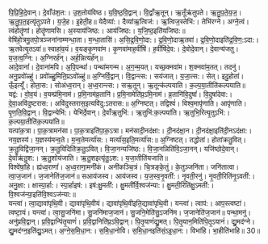 

  
पि॒प्रि॒हि॒दे॒वान्। दे॒वाँउ॑श॒त:। उ॒श॒तोय॑विष्ठ। य॒वि॒ष्ठ॒वि॒द्वान्। वि॒द्वाँऋ॒तून्। ऋ॒तूँऋ॑तुपते। ऋ॒तु॒प॒ते॒य॒ज॒। ऋ॒तु॒प॒त॒इत्यृ॑तुऽपते। य॒जे॒ह। इ॒हेती॒ह॥ येदैव्या॑:। दैव्या॑ऋ॒त्विज॑:। ऋ॒त्विज॒स्तेभि॑:। तेभि॑रग्ने। अग्ने॒त्वं। त्वंहोतॄ॑णां। होतॄ॑णामसि। अ॒स्याय॑जिष्ठ:। आय॑जिष्ठ:। य॒जि॒ष्ठ॒इति॑यजिष्ठ:॥  
वेषि॑हो॒त्रमु॒तपो॒त्रञ्जना॑नाम्मन्धा॒ता। म॒न्धा॒तासि॑। अ॒सि॒द्र॒वि॒णो॒दा:। द्र॒वि॒णो॒दाऋ॒तवा॑। द्र॒वि॒णो॒दाइति॑द्र॒वि॒ण॒:ऽदा:। ऋ॒तवेत्यृ॒तऽवा॑॥ स्वाहा॑व॒यं। व॒यङ्कृ॒णवा॑म। कृ॒णवा॑माह॒वींषि॑। ह॒वींषि॑दे॒व:। दे॒वोदे॒वान्। दे॒वान्य॑जतु। य॒ज॒त्व॒ग्नि:। अ॒ग्निरर्ह॑न्। अर्ह॒न्नित्यर्ह॑न्॥  
आदे॒वानां॑। दे॒वाना॑मपि। अ॒पि॒पन्थां॑। पन्था॑मगन्म। अ॒ग॒न्म॒यत्। यच्छ॒क्नवा॑म। श॒क्नवा॑म॒तत्। तदनु॑। अनु॒प्रवो॑ळ्हुं। प्रवो॑ळ्हु॒मिति॒प्रऽवो॑ळ्हुं॥ अ॒ग्निर्वि॒द्वान्। वि॒द्वान्त्स:। सय॑जात्। य॒जा॒त्स:। सेत्। इदु॒होता॑। ऊँ॒इत्यूँ॑। होता॒स:। सोअ॑ध्व॒रान्। अ॒ध्व॒रान्त्स:। सऋ॒तून्। ऋ॒तून्क॑ल्पयाति। क॒ल्प॒या॒तीति॑कल्पयाति॥  
यद्व॑:। वो॒व॒यं। व॒यम्प्र॑मि॒नाम॑। प्र॒मि॒नाम॑व्र॒तानि॑। प्र॒मि॒नामेति॑प्र॒ऽमि॒नाम॑। व्र॒तानि॑वि॒दुषां॑। वि॒दुषां॑देवा:। दे॒वा॒अवि॑दुष्टरास:। अवि॑दुस्तरास॒इत्यवि॑दु:ऽतरास:॥ अ॒ग्निष्टत्। तद्विश्वं॑। विश्व॒मापृ॑णाति। आपृ॑णाति। पृ॒ण॒ति॒वि॒द्वान्। वि॒द्वान्येभि॑:। येभि॑र्दे॒वान्। दे॒वाँऋ॒तुभि॑:। ऋ॒तुभि॑:क॒ल्पया॑ति। ऋ॒तुभि॒रित्यृ॒तुऽभि॑:। क॒ल्पया॒तीति॑क॒ल्पया॑ति॥  
यत्पा॑क॒त्रा। पा॒क॒त्रामन॑सा। पा॒क॒त्राइति॑पा॒क॒ऽत्रा। मन॑सादी॒नद॑क्षा:। दी॒नद॑क्षा॒न। दी॒नद॑क्षा॒इति॑दी॒नऽद॑क्षा:। नय॒ज्ञस्य॑। य॒ज्ञस्य॑मन्व॒ते। म॒न्व॒तेमर्त्या॑स:। मर्त्या॑स॒इति॒मर्त्या॑स:॥ अ॒ग्निष्टत्। तद्धोता॑। होता॑क्रतु॒वित्। क्र॒तु॒विद्वि॑जा॒नन्। क्र॒तु॒विदिति॑क्र॒तु॒ऽवित्। वि॒जा॒नन्यजि॑ष्ठ:। वि॒जा॒नन्निति॑वि॒ऽजा॒नन्। यजि॑ष्ठोदे॒वान्। दे॒वाँऋ॑तु॒श:। ऋ॒तु॒शोय॑जाति। ऋ॒तु॒शइत्यृ॑तु॒ऽश:। य॒जा॒तीति॑यजाति॥  
विश्वे॑षां॒हि। ह्य॑ध्व॒राणां॑। अ॒ध्व॒राणा॒मनी॑कं। अनी॑कञ्चि॒त्रं। चि॒त्रङ्के॒तुं। के॒तुञ्जनि॑ता। जनि॑तात्वा। त्वा॒ज॒जान॑। ज॒जानेति॑ज॒जान॑॥ सआय॑जस्व। आय॑जस्व। य॒ज॒स्व॒नृ॒वती॑:। नृ॒वती॒रनु॑। नृ॒वती॒रिति॑नृ॒ऽवती॑:। अनु॒क्षा:। क्षास्पा॒र्हा:। स्पा॒र्हाइष॑:। इष॑:क्षु॒मती॑:। क्षु॒मती॑र्वि॒श्वज॑न्या:। क्षु॒मती॒रिति॑क्षु॒ऽमती॑:। वि॒श्वज॑न्या॒इति॑वि॒श्वऽज॑न्या:॥  
यन्त्वा॑। त्वा॒द्यावा॑पृथि॒वी। द्यावा॑पृथि॒वीयं। द्यावा॑पृथि॒वीइति॒द्यावा॑पृथि॒वी। यन्त्वा॑। त्वाप॑:। आप॒स्त्वष्टा॑। त्वष्टा॒यं। यन्त्वा॑। त्वा॒सु॒जनि॑मा। सु॒जनि॑माज॒जान॑। सु॒जनि॒मेति॑सु॒ऽजनि॑म। ज॒जानेति॑ज॒जान॑॥ पन्था॒मनु॑। अनु॑प्रवि॒द्वान्। प्र॒वि॒द्वान्पि॑तृ॒याणं॑। प्र॒वि॒द्वानिति॑प्र॒ऽवि॒द्वान्। पि॒तृ॒याणं॑द्यु॒मत्। पि॒तृ॒यान॒मिति॑पि॒तृ॒ऽयानं॑। द्यु॒मद॑ग्ने। द्यु॒मद॑ग्न॒इति॑द्यु॒ऽमत्। अ॒ग्ने॒स॒मि॒धा॒न:। स॒मि॒धा॒नोवि। स॒मि॒धा॒नइति॑सं॒ऽइ॒धा॒न:। विभा॑हि। भा॒हीति॑भाहि॥ 30॥  
